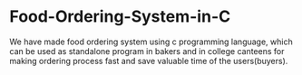 # Food-Ordering-System-in-C
We have made food ordering system using c programming language, which can be used as standalone program in bakers and in college canteens for making ordering process fast and save valuable time of the users(buyers).

